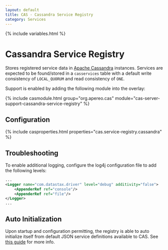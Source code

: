 ```yaml
---
layout: default
title: CAS - Cassandra Service Registry
category: Services
---
```


{% include variables.html %}

# Cassandra Service Registry

Stores registered service data in [Apache Cassandra](http://cassandra.apache.org/) instances. Services 
are expected to be found/stored in a `casservices` table with a default write 
consistency of `LOCAL_QUORUM` and read consistency of `ONE`.

Support is enabled by adding the following module into the overlay:

{% include casmodule.html group="org.apereo.cas" module="cas-server-support-cassandra-service-registry" %}

## Configuration

{% include casproperties.html properties="cas.service-registry.cassandra" %}

## Troubleshooting

To enable additional logging, configure the log4j configuration file to add the following levels:

```xml
...
<Logger name="com.datastax.driver" level="debug" additivity="false">
    <AppenderRef ref="console"/>
    <AppenderRef ref="file"/>
</Logger>
...
```

## Auto Initialization

Upon startup and configuration permitting, the registry is able to auto initialize itself from default JSON service definitions available to CAS. See [this guide](AutoInitialization-Service-Management.html) for more info.
